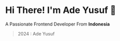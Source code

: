 # Hi There! I'm Ade Yusuf 👋

A Passionate Frontend Developer From **Indonesia**

> 2024 : Ade Yusuf
